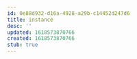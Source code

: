 ```yaml
---
id: 0e88d932-d16a-4928-a29b-c14452d247d6
title: instance
desc: ''
updated: 1618573870766
created: 1618573870766
stub: true
---
```


